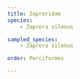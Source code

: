 ```yaml
---
title: Zaproridae
species:
    - Zaprora silenus

sampled_species:
    - Zaprora silenus

order: Perciformes

---
```


